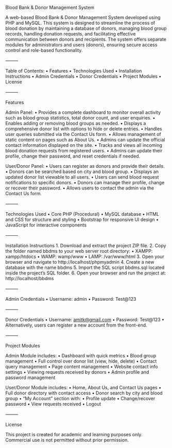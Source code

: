 Blood Bank & Donor Management System

A web-based Blood Bank & Donor Management System developed using PHP and MySQL. This system is designed to streamline the process of blood donation by maintaining a database of donors, managing blood group records, handling donation requests, and facilitating effective communication between donors and recipients. The system offers separate modules for administrators and users (donors), ensuring secure access control and role-based functionality.

⸻

Table of Contents:
	•	Features
	•	Technologies Used
	•	Installation Instructions
	•	Admin Credentials
	•	Donor Credentials
	•	Project Modules
	•	License

⸻

Features

Admin Panel:
	•	Provides a complete dashboard to monitor overall activity such as blood group statistics, total donor count, and user enquiries.
	•	Enables adding or removing blood groups as needed.
	•	Displays a comprehensive donor list with options to hide or delete entries.
	•	Handles user queries submitted via the Contact Us form.
	•	Allows management of static content on pages such as About Us.
	•	Admins can update the official contact information displayed on the site.
	•	Tracks and views all incoming blood donation requests from registered users.
	•	Admins can update their profile, change their password, and reset credentials if needed.

User/Donor Panel:
	•	Users can register as donors and provide their details.
	•	Donors can be searched based on city and blood group.
	•	Displays an updated donor list viewable to all users.
	•	Users can send blood request notifications to specific donors.
	•	Donors can manage their profile, change or recover their password.
	•	Allows users to contact the admin via the Contact Us form.

⸻

Technologies Used
	•	Core PHP (Procedural)
	•	MySQL database
	•	HTML and CSS for structure and styling
	•	Bootstrap for responsive UI design
	•	JavaScript for interactive components

⸻

Installation Instructions
	1.	Download and extract the project ZIP file.
	2.	Copy the folder named bbdms to your web server root directory:
	•	XAMPP: xampp/htdocs
	•	WAMP: wamp/www
	•	LAMP: /var/www/html
	3.	Open your browser and navigate to http://localhost/phpmyadmin
	4.	Create a new database with the name bbdms
	5.	Import the SQL script bbdms.sql located inside the project’s SQL folder.
	6.	Open your browser and run the project at: http://localhost/bbdms

⸻

Admin Credentials
	•	Username: admin
	•	Password: Test@123

⸻

Donor Credentials
	•	Username: amitk@gmail.com
	•	Password: Test@123
	•	Alternatively, users can register a new account from the front-end.

⸻

Project Modules

Admin Module includes:
	•	Dashboard with quick metrics
	•	Blood group management
	•	Full control over donor list (view, hide, delete)
	•	Contact query management
	•	Page content management
	•	Website contact info settings
	•	Viewing requests received by donors
	•	Admin profile and password management

User/Donor Module includes:
	•	Home, About Us, and Contact Us pages
	•	Full donor directory with contact access
	•	Donor search by city and blood group
	•	“My Account” section with:
	•	Profile update
	•	Change/recover password
	•	View requests received
	•	Logout

⸻

License

This project is created for academic and learning purposes only. Commercial use is not permitted without prior permission.
